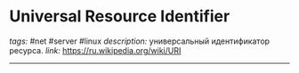 # Universal Resource Identifier
*tags:* #net #server #linux
*description:* универсальный идентификатор ресурса.
*link:* https://ru.wikipedia.org/wiki/URI

---
## 